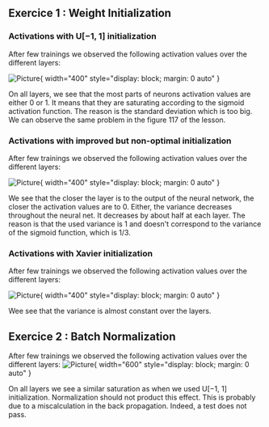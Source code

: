 ## Exercice 1 : Weight Initialization
### Activations with U[−1,  1] initialization
After few trainings we observed the following activation values over the different layers:

![Picture](/home/quentin/Documents/Master/TSM_DeLearn/TP_06/img/not_proper_results.png ){ width="400" style="display: block; margin: 0 auto" }

On all layers, we see that the most parts of neurons activation values are either 0 or 1. It means that they are saturating according to the sigmoid activation function. The reason is the standard deviation which is too big. We can observe the same problem in the figure 117 of the lesson.

### Activations with improved but non-optimal initialization
After few trainings we observed the following activation values over the different layers:

![Picture](/home/quentin/Documents/Master/TSM_DeLearn/TP_06/img/not_optimal_results.png ){ width="400" style="display: block; margin: 0 auto" }

We see that the closer the layer is to the output of the neural network, the closer the activation values are to 0. Either, the variance decreases throughout the neural net. It decreases by about half at each layer. The reason is that the used variance is 1 and doesn't correspond to the variance of the sigmoid function, which is 1/3.

### Activations with Xavier initialization
After few trainings we observed the following activation values over the different layers:

![Picture](/home/quentin/Documents/Master/TSM_DeLearn/TP_06/img/proper_results.png ){ width="400" style="display: block; margin: 0 auto" }

Wee see that the variance is almost constant over the layers.

## Exercice 2 : Batch Normalization
After few trainings we observed the following activation values over the different layers:
![Picture](/home/quentin/Documents/Master/TSM_DeLearn/TP_06/img/ex2_batch.png ){ width="600" style="display: block; margin: 0 auto" }

On all layers we see a similar saturation as when we used U[−1,  1] initialization. Normalization should not product this effect. This is probably due to a miscalculation in the back propagation. Indeed, a test does not pass.
